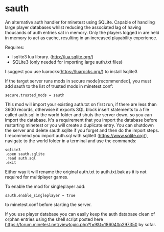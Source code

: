 # sauth

An alternative auth handler for minetest using SQLite. Capable of handling large player databases whilst reducing the associated lag of having thousands of auth entries sat in memory. Only the players logged in are held in memory to act as cache, resulting in an increased playability experience. 

Requires: 

* lsqlite3 lua library. (http://lua.sqlite.org/)
* SQLite3 (only needed for importing large auth.txt files)

I suggest you use luarocks(https://luarocks.org/) to install lsqlite3.

If the target server runs mods in secure mode[recommended], you must add sauth
to the list of trusted mods in minetest.conf:

	secure.trusted_mods = sauth

This mod will import your existing auth.txt on first run, if there are less than 3600 records, otherwise it exports SQL block
insert statements to a file called auth.sql in the world folder and shuts the server down, so you can import the database. It's a requirement that you import the database before restarting minetest or you will create a duplicate entry. You can shutdown the server and delete sauth.sqlite if you forget and then do the import steps. I recommend you import auth.sql with sqlite3 (https://www.sqlite.org/), navigate to the world folder in a terminal and use the commands:

    sqlite3
    .open sauth.sqlite
    .read auth.sql
    .exit

Either way it will rename the original auth.txt to auth.txt.bak as it is not required for multiplayer games.

To enable the mod for singleplayer add:

```sauth.enable_singleplayer = true```

to minetest.conf before starting the server.

If you use player database you can easily keep the auth database clean of orphan entries using the shell script posted
here https://forum.minetest.net/viewtopic.php?f=9&t=18604#p297350 by sofar.
